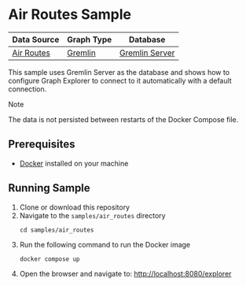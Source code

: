 # Air Routes Sample

| Data Source  | Graph Type | Database         |
| ------------ | ---------- | ---------------- |
| [Air Routes] | [Gremlin]  | [Gremlin Server] |

[Air Routes]:
  https://github.com/krlawrence/graph/blob/main/sample-data/air-routes-latest.graphml
[Gremlin]: https://tinkerpop.apache.org/gremlin.html
[Gremlin Server]:
  https://tinkerpop.apache.org/docs/current/reference/#gremlin-server

This sample uses Gremlin Server as the database and shows how to configure Graph
Explorer to connect to it automatically with a default connection.

> [!NOTE]  
> The data is not persisted between restarts of the Docker Compose file.

## Prerequisites

- [Docker](https://docs.docker.com/get-docker/) installed on your machine

## Running Sample

1. Clone or download this repository
2. Navigate to the `samples/air_routes` directory
   ```
   cd samples/air_routes
   ```
3. Run the following command to run the Docker image
   ```
   docker compose up
   ```
4. Open the browser and navigate to:
   [http://localhost:8080/explorer](http://localhost:8080/explorer)

